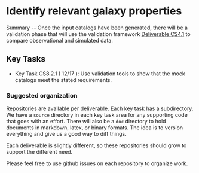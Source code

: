 #  Identify relevant galaxy properties

Summary -- Once the input catalogs have been generated, there will be a validation phase that will use the
validation framework [Deliverable CS4.1](http://github.com/DarkEnergyScienceCollaboration/CS4.1) to compare observational and simulated data.

## Key Tasks
* Key Task CS8.2.1 ( 12/17 ): Use validation tools to show that the mock catalogs meet the stated requirements.

### Suggested organization
Repositories are available per deliverable.  Each key task has a subdirectory.
We have a `source` directory in each key task area for any supporting
code that goes with an effort.  There will also be a `doc` directory to hold documents in markdown,
latex, or binary formats.  The idea is to version everything and give us a good way to diff things.

Each deliverable is slightly different, so these repositories should grow to support the different need.

Please feel free to use github issues on each repository to organize work.
